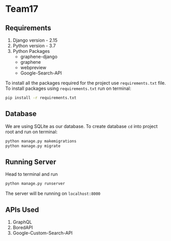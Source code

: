 # Team17

## Requirements
1. Django version - 2.15
2. Python version - 3.7
3. Python Packages  
    * graphene-django
    * graphene
    * webpreview
    * Google-Search-API

To install all the packages required for the project use `requirements.txt` file. To install packages using `requirements.txt` run on terminal:
```sh
pip install -r requirements.txt
```

## Database

We are using SQLite as our database. To create database `cd` into  project root and run on terminal:
```sh
python manage.py makemigrations
python manage.py migrate
```

## Running Server
Head to terminal and run

```sh
python manage.py runserver
```
The server will be running on `localhost:8000`

## APIs Used

1. GraphQL
2. BoredAPI
3. Google-Custom-Search-API
